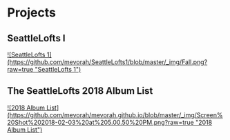 # Projects

## SeattleLofts I
<a href="/SeattleLofts1/">
![SeattleLofts 1](https://github.com/mevorah/SeattleLofts1/blob/master/_img/Fall.png?raw=true "SeattleLofts 1")
</a>

## The SeattleLofts 2018 Album List
<a href="/The2018SeattleLoftsAlbumsofTheYearList/">
![2018 Album List](https://github.com/mevorah/mevorah.github.io/blob/master/_img/Screen%20Shot%202018-02-03%20at%205.00.50%20PM.png?raw=true "2018 Album List")
</a>

